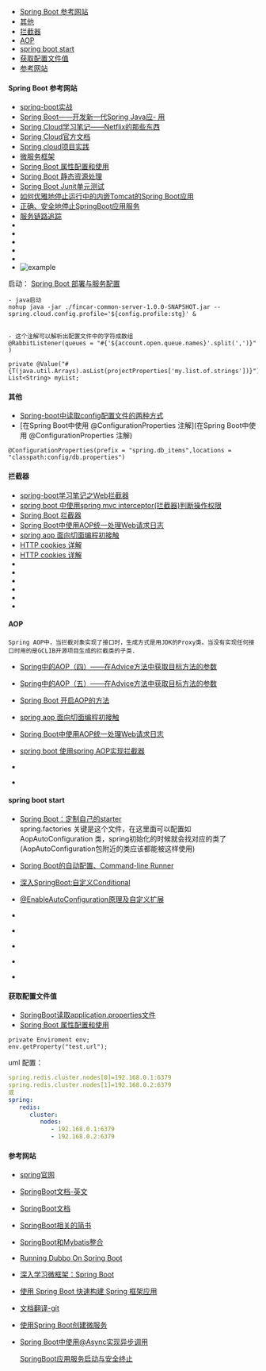 
<!-- toc -->

- [Spring Boot 参考网站](#spring-boot-参考网站)
- [其他](#其他)
- [拦截器](#拦截器)
- [AOP](#aop)
- [spring boot start](#spring-boot-start)
- [获取配置文件值](#获取配置文件值)
- [参考网站](#参考网站)

<!-- tocstop -->



#### Spring Boot 参考网站
- [spring-boot实战](http://blog.csdn.net/liaokailin?viewmode=contents)
- [Spring Boot——开发新一代Spring Java应- 用](http://www.tianmaying.com/tutorial/spring-boot-overview)
- [Spring Cloud学习笔记——Netflix的那些东西](http://blog.loli.io/2016/02/21/spring-cloud-netflix-01/)
- [Spring Cloud官方文档](http://cloud.spring.io/spring-cloud-static/docs/1.0.x/spring-cloud.html)
- [Spring cloud项目实践](http://sail-y.github.io/2016/03/21/Spring-cloud项目实践/)
- [微服务框架](http://www.cnblogs.com/skyblog/category/774535.html)
- [Spring Boot 属性配置和使用 ](http://blog.csdn.net/isea533/article/details/50281151)
- [ Spring Boot 静态资源处理 ](http://blog.csdn.net/isea533/article/details/50412212)
- [Spring Boot Junit单元测试](https://yq.aliyun.com/articles/6925)
- [如何优雅地停止运行中的内嵌Tomcat的Spring Boot应用](http://jaskey.github.io/blog/2016/04/05/shutdown-spring-boot-application-gracefully/)
- [正确、安全地停止SpringBoot应用服务](http://www.jianshu.com/p/44ef43b282f0)
- [服务链路追踪](https://zhuanlan.zhihu.com/p/26991897)
- []()
- []()
- []()
- []()
- []()
- []()
  ![example](../label/img/架构图.png)


启动：
[Spring Boot 部署与服务配置](http://blog.csdn.net/catoop/article/details/50588851)

```
- java启动
nohup java -jar ./fincar-common-server-1.0.0-SNAPSHOT.jar --spring.cloud.config.profile='${config.profile:stg}' &


- 这个注解可以解析出配置文件中的字符成数组
@RabbitListener(queues = "#{'${account.open.queue.names}'.split(',')}" )

private @Value("#{T(java.util.Arrays).asList(projectProperties['my.list.of.strings'])}") List<String> myList;

```

#### 其他
- [Spring-boot中读取config配置文件的两种方式](http://www.aichengxu.com/view/2543992)
- [在Spring Boot中使用 @ConfigurationProperties 注解](在Spring Boot中使用 @ConfigurationProperties 注解)
```
@ConfigurationProperties(prefix = "spring.db_items",locations = "classpath:config/db.properties")
```


#### 拦截器
- [spring-boot学习笔记之Web拦截器](http://www.jianshu.com/p/f14ed6ca4e56)
- [spring boot 中使用spring mvc interceptor(拦截器)判断操作权限](https://my.oschina.net/gmd/blog/615849)
- [Spring Boot 拦截器](http://blog.csdn.net/catoop/article/details/50501696)
- [Spring Boot中使用AOP统一处理Web请求日志
  ](http://www.tuicool.com/articles/3qY7vqj)
- [spring aop 面向切面编程初接触](http://www.cnblogs.com/lic309/p/4079194.html)
- [HTTP cookies 详解](http://www.jianshu.com/p/8731e8d62b3d)
- [HTTP cookies 详解](http://bubkoo.com/2014/04/21/http-cookies-explained/)
- []()
- []()
- []()
- []()
- []()
- []()

#### AOP
    Spring AOP中，当拦截对象实现了接口时，生成方式是用JDK的Proxy类。当没有实现任何接口时用的是GCLIB开源项目生成的拦截类的子类.
- [ Spring中的AOP（四）——在Advice方法中获取目标方法的参数](http://blog.csdn.net/caomiao2006/article/details/51287200)
- [Spring中的AOP（五）——在Advice方法中获取目标方法的参数](https://my.oschina.net/itblog/blog/211693)


- [Spring Boot 开启AOP的方法](http://www.jianshu.com/p/c690de40e2bf)
- [spring aop 面向切面编程初接触](http://www.cnblogs.com/lic309/p/4079194.html)
- [Spring Boot中使用AOP统一处理Web请求日志](http://www.tuicool.com/articles/3qY7vqj)
- [spring boot 使用spring AOP实现拦截器](http://blog.csdn.net/clementad/article/details/52035199)
- []()
- []()

#### spring boot start
- [Spring Boot：定制自己的starter](http://www.jianshu.com/p/85460c1d835a)  
  spring.factories 关键是这个文件，在这里面可以配置如AopAutoConfiguration 类，spring初始化的时候就会找对应的类了(AopAutoConfiguration包附近的类应该都能被这样使用)

- [Spring Boot的自动配置、Command-line Runner](http://www.jianshu.com/p/846bb2d26ff8)  
- [深入SpringBoot:自定义Conditional](http://www.jianshu.com/p/1d0fb7cd8a26)
- [@EnableAutoConfiguration原理及自定义扩展](http://blog.csdn.net/xiaoyu411502/article/details/52770723)
- []()
- []()
- []()
- []()
- []()

#### 获取配置文件值
- [SpringBoot读取application.properties文件](http://blog.csdn.net/jixuju/article/details/52205500)
- [ Spring Boot 属性配置和使用 ](http://blog.csdn.net/isea533/article/details/50281151)
```
private Enviroment env;
env.getProperty("test.url");
```



uml 配置：

````yaml
spring.redis.cluster.nodes[0]=192.168.0.1:6379  
spring.redis.cluster.nodes[1]=192.168.0.2:6379  
或  
spring:  
   redis:  
      cluster:  
         nodes:  
            - 192.168.0.1:6379  
            - 192.168.0.2:6379  
````







#### 参考网站

- [spring官网](http://start.spring.io/)

- [SpringBoot文档-英文](http://docs.spring.io/spring-boot/docs/current-SNAPSHOT/reference/htmlsingle/?cm_mc_uid=14358288081314078496117&cm_mc_sid_50200000=1465543344)

- [SpringBoot文档](https://qbgbook.gitbooks.io/spring-boot-reference-guide-zh/content/)

- [SpringBoot相关的简书](http://www.jianshu.com/collection/f0cf6eae1754)

- [SpringBoot和Mybatis整合](http://www.jianshu.com/p/5ef281100bb6#)

- [Running Dubbo On Spring Boot](http://www.jianshu.com/p/ed466de44967)

- [深入学习微框架：Spring Boot](http://www.infoq.com/cn/articles/microframeworks1-spring-boot)

- [使用 Spring Boot 快速构建 Spring 框架应用](https://www.ibm.com/developerworks/cn/java/j-lo-spring-boot/)

- [文档翻译-git](https://github.com/qibaoguang/Spring-Boot-Reference-Guide/blob/master/SUMMARY.md#summary)

- [使用Spring Boot创建微服务](http://www.infoq.com/cn/articles/boot-microservices)

- [Spring Boot中使用@Async实现异步调用](http://blog.didispace.com/springbootasync/)

  [SpringBoot应用服务启动与安全终止](http://blog.csdn.net/wangshuang1631/article/details/62054798)
